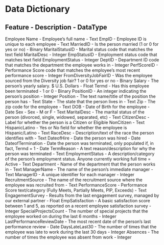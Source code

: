 # Data Dictionary
## Feature	- Description -	DataType
Employee Name - Employee’s full name - Text
EmpID - Employee ID is unique to each employee - Text
MarriedID - Is the person married (1 or 0 for yes or no) - Binary
MaritalStatusID - Marital status code that matches the text field MaritalDesc - Integer
EmpStatusID - Employment status code that matches text field EmploymentStatus - Integer
DeptID - Department ID code that matches the department the employee works in - Integer
PerfScoreID - Performance Score code that matches the employee’s most recent performance score - Integer
FromDiversityJobFairID - Was the employee sourced from the Diversity job fair? 1 or 0 for yes or no - Binary
Salary - The person’s yearly salary. $ U.S. Dollars - Float
Termd - Has this employee been terminated - 1 or 0 - Binary
PositionID - An integer indicating the person’s position - Integer
Position - The text name/title of the position the person has - Text
State - The state that the person lives in - Text
Zip - The zip code for the employee - Text
DOB - Date of Birth for the employee - Date
Sex - Sex - M or F - Text
MaritalDesc - The marital status of the person (divorced, single, widowed, separated, etc) - Text
CitizenDesc - Label for whether the person is a Citizen or Eligible NonCitizen - Text
HispanicLatino - Yes or No field for whether the employee is Hispanic/Latino - Text
RaceDesc - Description/text of the race the person identifies with - Text
DateofHire - Date the person was hired - Date
DateofTermination - Date the person was terminated, only populated if, in fact, Termd = 1 - Date
TermReason - A text reason/description for why the person was terminated - Text
EmploymentStatus - A description/category of the person’s employment status. Anyone currently working full time = Active - Text
Department - Name of the department that the person works in - Text
ManagerName - The name of the person’s immediate manager - Text
ManagerID - A unique identifier for each manager - Integer
RecruitmentSource - The name of the recruitment source where the employee was recruited from - Text
PerformanceScore - Performance Score text/category (Fully Meets, Partially Meets, PIP, Exceeds) - Text
EngagementSurvey - Results from the last engagement survey, managed by our external partner - Float
EmpSatisfaction - A basic satisfaction score between 1 and 5, as reported on a recent employee satisfaction survey - Integer
SpecialProjectsCount - The number of special projects that the employee worked on during the last 6 months - Integer
LastPerformanceReviewDate - The most recent date of the person’s last performance review - Date
DaysLateLast30 - The number of times that the employee was late to work during the last 30 days - Integer
Absences - The number of times the employee was absent from work - Integer
